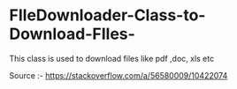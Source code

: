# FIleDownloader-Class-to-Download-FIles-
This class is used to download files like pdf ,doc, xls etc

Source :- https://stackoverflow.com/a/56580009/10422074

